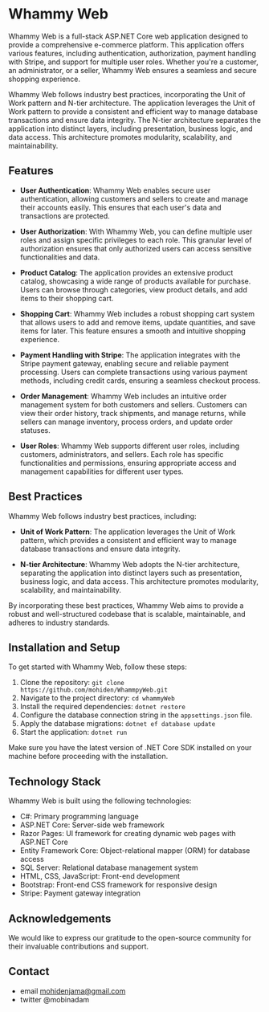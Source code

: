 # Whammy Web

Whammy Web is a full-stack ASP.NET Core web application designed to provide a comprehensive e-commerce platform. This application offers various features, including authentication, authorization, payment handling with Stripe, and support for multiple user roles. Whether you're a customer, an administrator, or a seller, Whammy Web ensures a seamless and secure shopping experience.

Whammy Web follows industry best practices, incorporating the Unit of Work pattern and N-tier architecture. The application leverages the Unit of Work pattern to provide a consistent and efficient way to manage database transactions and ensure data integrity. The N-tier architecture separates the application into distinct layers, including presentation, business logic, and data access. This architecture promotes modularity, scalability, and maintainability.


## Features

- **User Authentication**: Whammy Web enables secure user authentication, allowing customers and sellers to create and manage their accounts easily. This ensures that each user's data and transactions are protected.

- **User Authorization**: With Whammy Web, you can define multiple user roles and assign specific privileges to each role. This granular level of authorization ensures that only authorized users can access sensitive functionalities and data.

- **Product Catalog**: The application provides an extensive product catalog, showcasing a wide range of products available for purchase. Users can browse through categories, view product details, and add items to their shopping cart.

- **Shopping Cart**: Whammy Web includes a robust shopping cart system that allows users to add and remove items, update quantities, and save items for later. This feature ensures a smooth and intuitive shopping experience.

- **Payment Handling with Stripe**: The application integrates with the Stripe payment gateway, enabling secure and reliable payment processing. Users can complete transactions using various payment methods, including credit cards, ensuring a seamless checkout process.

- **Order Management**: Whammy Web includes an intuitive order management system for both customers and sellers. Customers can view their order history, track shipments, and manage returns, while sellers can manage inventory, process orders, and update order statuses.

- **User Roles**: Whammy Web supports different user roles, including customers, administrators, and sellers. Each role has specific functionalities and permissions, ensuring appropriate access and management capabilities for different user types.

## Best Practices

Whammy Web follows industry best practices, including:

- **Unit of Work Pattern**: The application leverages the Unit of Work pattern, which provides a consistent and efficient way to manage database transactions and ensure data integrity.

- **N-tier Architecture**: Whammy Web adopts the N-tier architecture, separating the application into distinct layers such as presentation, business logic, and data access. This architecture promotes modularity, scalability, and maintainability.

By incorporating these best practices, Whammy Web aims to provide a robust and well-structured codebase that is scalable, maintainable, and adheres to industry standards.

## Installation and Setup

To get started with Whammy Web, follow these steps:

1. Clone the repository: `git clone https://github.com/mohiden/WhammpyWeb.git`
2. Navigate to the project directory: `cd whammyWeb`
3. Install the required dependencies: `dotnet restore`
4. Configure the database connection string in the `appsettings.json` file.
5. Apply the database migrations: `dotnet ef database update`
6. Start the application: `dotnet run`

Make sure you have the latest version of .NET Core SDK installed on your machine before proceeding with the installation.

## Technology Stack

Whammy Web is built using the following technologies:

- C#: Primary programming language
- ASP.NET Core: Server-side web framework
- Razor Pages: UI framework for creating dynamic web pages with ASP.NET Core
- Entity Framework Core: Object-relational mapper (ORM) for database access
- SQL Server: Relational database management system
- HTML, CSS, JavaScript: Front-end development
- Bootstrap: Front-end CSS framework for responsive design
- Stripe: Payment gateway integration 

## Acknowledgements

We would like to express our gratitude to the open-source community for their invaluable contributions and support.

## Contact

- email mohidenjama@gmail.com
- twitter @mobinadam
